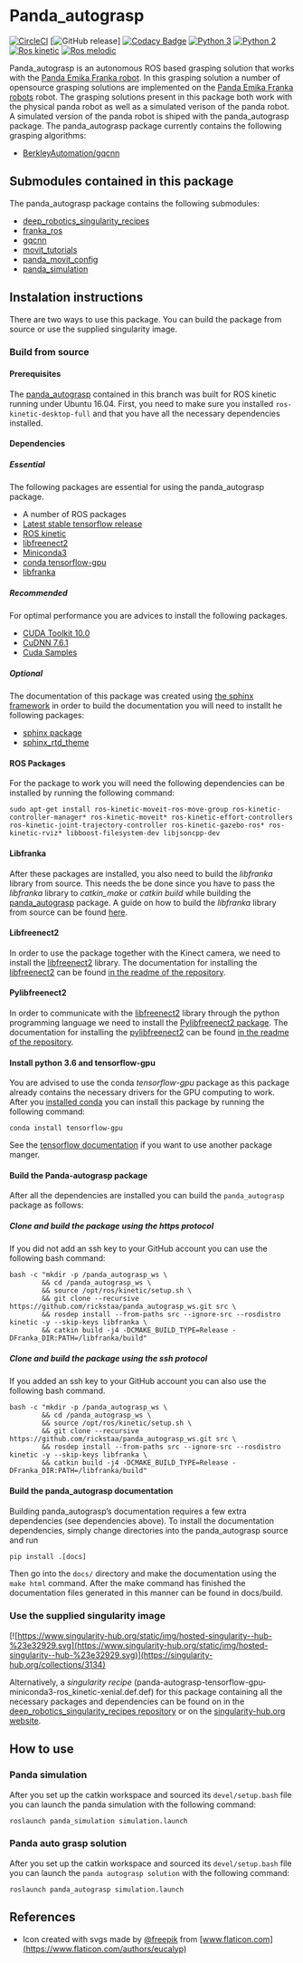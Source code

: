# Panda_autograsp
[![CircleCI](https://circleci.com/gh/rickstaa/panda_autograsp.svg?style=svg&circle-token=50fa7e4c6c8f8b64ac81a10d2a27fa4d561edc43)](https://circleci.com/gh/rickstaa/panda_autograsp)
[![GitHub release](https://img.shields.io/github/release/rickstaa/panda_autograsp.svg)]
[![Codacy Badge](https://api.codacy.com/project/badge/Grade/c5ff3ff88a304e28807118cbd85dc09a)](https://www.codacy.com?utm_source=github.com&amp;utm_medium=referral&amp;utm_content=rickstaa/panda_autograsp&amp;utm_campaign=Badge_Grade)
[![Python 3](https://img.shields.io/badge/python%203-3.7%20%7C%203.6%20%7C%203.5-green.svg)](https://www.python.org/)
[![Python 2](https://img.shields.io/badge/python%202-not%20supported-red.svg)](https://www.python.org/)
[![Ros kinetic](https://img.shields.io/badge/ROS%20Kinetic-recommended-brightgreen.svg)](https://wiki.ros.org/kinetic)
[![Ros melodic](https://img.shields.io/badge/ROS%20Melodic-not%20tested-yellow.svg)](https://wiki.ros.org/melodic)

Panda_autograsp is an autonomous ROS based grasping solution that works with the [Panda Emika Franka robot](https://www.franka.de/panda/). In this grasping solution a number of opensource grasping solutions are implemented on the [Panda Emika Franka robots](https://www.franka.de/panda/) robot. The grasping solutions present in this package both work with the physical panda robot as well as a simulated verison of the panda robot. A simulated version of the panda robot is shiped with the panda_autograsp package. The panda_autograsp package currently contains the following grasping algorithms:

-   [BerkleyAutomation/gqcnn](https://github.com/BerkeleyAutomation/gqcnn)

## Submodules contained in this package

The panda_autograsp package contains the following submodules:

-   [deep_robotics_singularity_recipes](https://github.com/rickstaa/deep_robotics_singularity_recipes)
-   [franka_ros](https://github.com/rickstaa/franka_ros)
-   [gqcnn](https://github.com/BerkeleyAutomation/gqcnn)
-   [movit_tutorials](https://github.com/ros-planning/moveit_tutorials)
-   [panda_movit_config](https://github.com/rickstaa/panda_moveit_config)
-   [panda_simulation](https://github.com/rickstaa/panda_simulation)

## Instalation instructions

There are two ways to use this package. You can build the package from source or use the supplied singularity image.

### Build from source

#### Prerequisites

The [panda_autograsp](https://github.com/rickstaa/panda_autograsp) contained in this branch was built for ROS kinetic running under Ubuntu 16.04. First, you need to make sure you installed `ros-kinetic-desktop-full` and that you have all the necessary dependencies installed.

#### Dependencies

##### Essential

The following packages are essential for using the panda_autograsp package.

-   A number of ROS packages
-   [Latest stable tensorflow release](https://www.tensorflow.org)
-   [ROS kinetic](https://wiki.ros.org/kinetic)
-   [libfreenect2](https://github.com/OpenKinect/libfreenect2)
-   [Miniconda3](https://docs.conda.io/en/latest/miniconda.html)
-   [conda tensorflow-gpu](https://anaconda.org/anaconda/tensorflow-gpu)
-   [libfranka](https://github.com/frankaemika/libfranka)

##### Recommended

For optimal performance you are advices to install the following packages.

-   [CUDA Toolkit 10.0](https://developer.nvidia.com/cuda-10.0-download-archive)
-   [CuDNN 7.6.1](https://developer.nvidia.com/cudnn)
-   [Cuda Samples](https://docs.nvidia.com/cuda/cuda-samples/index.html)

##### Optional

The documentation of this package was created using [the sphinx framework](http://www.sphinx-doc.org/en/stable/) in order to build the documentation you will need to installt he following packages:

-   [sphinx package](http://www.sphinx-doc.org/en/stable/)
-   [sphinx_rtd_theme](https://sphinx-rtd-theme.readthedocs.io/en/stable/)

#### ROS Packages

For the package to work you will need the following dependencies can be installed by running the following command:

    sudo apt-get install ros-kinetic-moveit-ros-move-group ros-kinetic-controller-manager* ros-kinetic-moveit* ros-kinetic-effort-controllers ros-kinetic-joint-trajectory-controller ros-kinetic-gazebo-ros* ros-kinetic-rviz* libboost-filesystem-dev libjsoncpp-dev

#### Libfranka

After these packages are installed, you also need to build the _libfranka_ library from source. This needs the be done since you have to pass the _libfranka_ library to _catkin_make_ or _catkin build_ while building the [panda_autograsp](https://github.com/rickstaa/panda_autograsp) package. A guide on how to build the _libfranka_ library from source can be found [here](https://frankaemika.github.io/docs/installation.html#building-from-source).

#### Libfreenect2

In order to use the package together with the Kinect camera, we need to install the [libfreenect2](https://github.com/OpenKinect/libfreenect2.git) library. The documentation for installing the [libfreenect2](https://github.com/OpenKinect/libfreenect2.git) can be found [in the readme of the repository](https://github.com/OpenKinect/libfreenect2).

#### Pylibfreenect2

In order to communicate with the [libfreenect2](https://github.com/OpenKinect/libfreenect2.git) library through the python programming language we need to install the [Pylibfreenect2 package](https://github.com/r9y9/pylibfreenect2). The documentation for installing the [pylibfreenect2](https://github.com/r9y9/pylibfreenect2) can be found [in the readme of the repository](https://github.com/r9y9/pylibfreenect2).

#### Install python 3.6 and tensorflow-gpu

You are advised to use the conda _tensorflow-gpu_ package as this package already contains the necessary drivers for the GPU computing to work. After you [installed conda](https://docs.conda.io/projects/conda/en/latest/user-guide/install/) you can install this package by running the following command:

    conda install tensorflow-gpu

See the [tensorflow documentation](https://www.tensorflow.org/install/) if you want to use another package manger.

#### Build the Panda-autograsp package

After all the dependencies are installed you can build the `panda_autograsp` package as follows:

##### Clone and build the package using the https protocol

If you did not add an ssh key to your GitHub account you can use the following bash command:

    bash -c "mkdir -p /panda_autograsp_ws \
            && cd /panda_autograsp_ws \
            && source /opt/ros/kinetic/setup.sh \
            && git clone --recursive https://github.com/rickstaa/panda_autograsp_ws.git src \
            && rosdep install --from-paths src --ignore-src --rosdistro kinetic -y --skip-keys libfranka \
            && catkin build -j4 -DCMAKE_BUILD_TYPE=Release -DFranka_DIR:PATH=/libfranka/build"

##### Clone and build the package using the ssh protocol

If you added an ssh key to your GitHub account you can also use the following bash command.

    bash -c "mkdir -p /panda_autograsp_ws \
            && cd /panda_autograsp_ws \
            && source /opt/ros/kinetic/setup.sh \
            && git clone --recursive https://github.com/rickstaa/panda_autograsp_ws.git src \
            && rosdep install --from-paths src --ignore-src --rosdistro kinetic -y --skip-keys libfranka \
            && catkin build -j4 -DCMAKE_BUILD_TYPE=Release -DFranka_DIR:PATH=/libfranka/build"

#### Build the panda_autograsp documentation

Building panda_autograsp’s documentation requires a few extra dependencies (see dependencies above). To install the documentation dependencies, simply change directories into the panda_autograsp source and run

`pip install .[docs]`

Then go into the `docs/` directory and make the documentation using the `make html` command. After the make command has finished the documentation files generated in this manner can be found in docs/build.

### Use the supplied singularity image

[![https://www.singularity-hub.org/static/img/hosted-singularity--hub-%23e32929.svg](https://www.singularity-hub.org/static/img/hosted-singularity--hub-%23e32929.svg)](https://singularity-hub.org/collections/3134)

Alternatively, a _singularity recipe_ (panda-autograsp-tensorflow-gpu-miniconda3-ros_kinetic-xenial.def.def) for this package containing all the necessary packages and dependencies can be found on in the [deep_robotics_singularity_recipes repository](https://github.com/rickstaa/deep_robotics_singularity_recipes) or on the [singularity-hub.org website](https://www.singularity-hub.org/collections/3134).

## How to use

### Panda simulation

After you set up the catkin workspace and sourced its `devel/setup.bash` file you can launch the panda simulation with the following command:

    roslaunch panda_simulation simulation.launch

### Panda auto grasp solution

After you set up the catkin workspace and sourced its `devel/setup.bash` file you can launch the `panda autograsp solution` with the following command:

    roslaunch panda_autograsp simulation.launch

## References

-   Icon created with svgs made by [@freepik](https://www.freepik.com/) from [www.flaticon.com](https://www.flaticon.com/authors/eucalyp)
